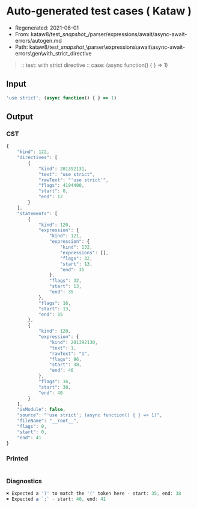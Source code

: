 # Auto-generated test cases ( Kataw )
- Regenerated: 2021-06-01
- From: kataw8/test\__snapshot__/parser/expressions/await/async-await-errors/autogen.md
- Path: kataw8/test\__snapshot__\parser\expressions\await\async-await-errors\gen\with_strict_directive
> :: test: with strict directive
> :: case: (async function() { } => 1)
## Input

`````js
'use strict'; (async function() { } => 1)
`````
## Output

### CST

```javascript
{
    "kind": 122,
    "directives": [
        {
            "kind": 201392131,
            "text": "use strict",
            "rawText": "'use strict'",
            "flags": 4194400,
            "start": 0,
            "end": 12
        }
    ],
    "statements": [
        {
            "kind": 120,
            "expression": {
                "kind": 121,
                "expression": {
                    "kind": 132,
                    "expressions": [],
                    "flags": 32,
                    "start": 13,
                    "end": 35
                },
                "flags": 32,
                "start": 13,
                "end": 35
            },
            "flags": 16,
            "start": 13,
            "end": 35
        },
        {
            "kind": 120,
            "expression": {
                "kind": 201392130,
                "text": 1,
                "rawText": "1",
                "flags": 96,
                "start": 38,
                "end": 40
            },
            "flags": 16,
            "start": 38,
            "end": 40
        }
    ],
    "isModule": false,
    "source": "'use strict'; (async function() { } => 1)",
    "fileName": "__root__",
    "flags": 0,
    "start": 0,
    "end": 41
}
```

### Printed

```javascript

```

### Diagnostics

```javascript
✖ Expected a ')' to match the '(' token here - start: 35, end: 38
✖ Expected a `;` - start: 40, end: 41

```


